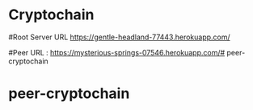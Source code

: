 # Cryptochain

#Root Server URL
https://gentle-headland-77443.herokuapp.com/

#Peer URL :
https://mysterious-springs-07546.herokuapp.com/# peer-cryptochain
# peer-cryptochain
